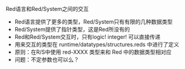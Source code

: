 Red语言和Red/System之间的交互

* Red语言提供了更多的类型，Red/System只有有限的几种数据类型
* Red/System提供了指针类型，这是Red所没有的
* Red和Red/System交互时，只有logic! integer! 可以直接传递
* 用来交互的类型在  runtime/datatypes/structures.reds 中进行了定义
* 原则：在R/S中使用 red-XXXX 类型来和  Red 中的数据类型相对应
* 问题：不定参数也可以么？